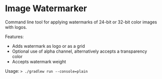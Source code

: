 # Image Watermarker

Command line tool for applying watermarks of 24-bit or 32-bit color images with logos.

Features: 
* Adds watermark as logo or as a grid
* Optional use of alpha channel, alternatively accepts a transparency color
* Accepts watermark weight

Usage:
```> ./gradlew run --console=plain```